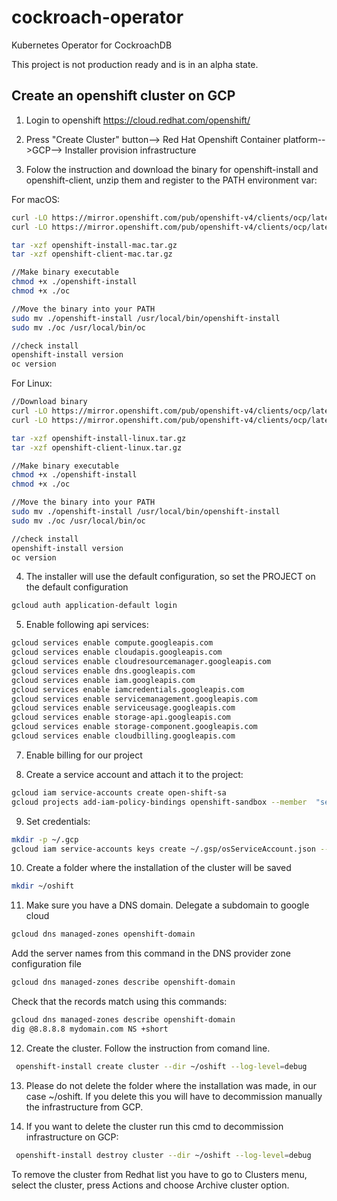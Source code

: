# cockroach-operator
Kubernetes Operator for CockroachDB

This project is not production ready and is in an alpha state.

## Create an openshift cluster on GCP

1. Login to openshift https://cloud.redhat.com/openshift/

2. Press "Create Cluster" button--> Red Hat Openshift Container platform-->GCP--> Installer provision infrastructure

3. Folow the instruction and download the binary for openshift-install and openshift-client, unzip them and register to the PATH environment var:

For macOS:
```bash
curl -LO https://mirror.openshift.com/pub/openshift-v4/clients/ocp/latest/openshift-install-mac.tar.gz
curl -LO https://mirror.openshift.com/pub/openshift-v4/clients/ocp/latest/openshift-client-mac.tar.gz

tar -xzf openshift-install-mac.tar.gz 
tar -xzf openshift-client-mac.tar.gz 

//Make binary executable
chmod +x ./openshift-install
chmod +x ./oc

//Move the binary into your PATH
sudo mv ./openshift-install /usr/local/bin/openshift-install
sudo mv ./oc /usr/local/bin/oc

//check install
openshift-install version
oc version
```

For Linux:
```bash
//Download binary
curl -LO https://mirror.openshift.com/pub/openshift-v4/clients/ocp/latest/openshift-install-linux.tar.gz
curl -LO https://mirror.openshift.com/pub/openshift-v4/clients/ocp/latest/openshift-client-linux.tar.gz

tar -xzf openshift-install-linux.tar.gz 
tar -xzf openshift-client-linux.tar.gz 

//Make binary executable
chmod +x ./openshift-install
chmod +x ./oc

//Move the binary into your PATH
sudo mv ./openshift-install /usr/local/bin/openshift-install
sudo mv ./oc /usr/local/bin/oc

//check install
openshift-install version
oc version
```
4. The installer will use the default configuration, so set the PROJECT on the default configuration

```bash
gcloud auth application-default login
```

5. Enable following api services:
```bash
gcloud services enable compute.googleapis.com
gcloud services enable cloudapis.googleapis.com 
gcloud services enable cloudresourcemanager.googleapis.com 
gcloud services enable dns.googleapis.com 
gcloud services enable iam.googleapis.com 
gcloud services enable iamcredentials.googleapis.com 
gcloud services enable servicemanagement.googleapis.com
gcloud services enable serviceusage.googleapis.com
gcloud services enable storage-api.googleapis.com 
gcloud services enable storage-component.googleapis.com
gcloud services enable cloudbilling.googleapis.com 
```

7. Enable billing for our project

8. Create a service account and attach it to the project:
```bash
gcloud iam service-accounts create open-shift-sa
gcloud projects add-iam-policy-bindings openshift-sandbox --member  "serviceAccount:open-shift-sa@openshift-sandbox-id.iam.gserviceaccount.com" --role "roles/owner"
``` 

9. Set credentials:
```bash
mkdir -p ~/.gcp
gcloud iam service-accounts keys create ~/.gsp/osServiceAccount.json --iam-account open-shift-sa@openshift-sandbox-id.iam.gserviceaccount.com 
```
10. Create a folder where the installation of the cluster will be saved

```bash
mkdir ~/oshift
```

11. Make sure you have a DNS domain. Delegate a subdomain to google cloud
```bash
gcloud dns managed-zones openshift-domain
```

Add the server names from this command in the DNS provider zone configuration file
```bash
gcloud dns managed-zones describe openshift-domain
```

Check that the records match using this commands:
```bash
gcloud dns managed-zones describe openshift-domain
dig @8.8.8.8 mydomain.com NS +short
```

12. Create the cluster. Follow the instruction from comand line. 
```bash
 openshift-install create cluster --dir ~/oshift --log-level=debug
```
13. Please do not delete the folder where the installation was made, in our case ~/oshift. If you delete this you will have to decommission manually the infrastructure from GCP.

14. If you want to delete the cluster run this cmd to decommission infrastructure on GCP:

```bash
 openshift-install destroy cluster --dir ~/oshift --log-level=debug
```
 To remove the cluster from Redhat list you have to go to Clusters menu, select the cluster, press Actions and choose Archive cluster option.